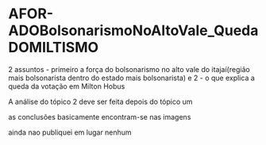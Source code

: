 # AFOR-ADOBolsonarismoNoAltoVale_QuedaDOMILTISMO
2 assuntos - primeiro a força do bolsonarismo no alto vale do itajaí(região mais bolsonarista dentro do estado mais bolsonarista) e 2 - o que explica a queda da votação em Milton Hobus


A análise do tópico 2 deve ser feita depois do tópico um

as conclusões basicamente encontram-se nas imagens

ainda nao publiquei em lugar nenhum
